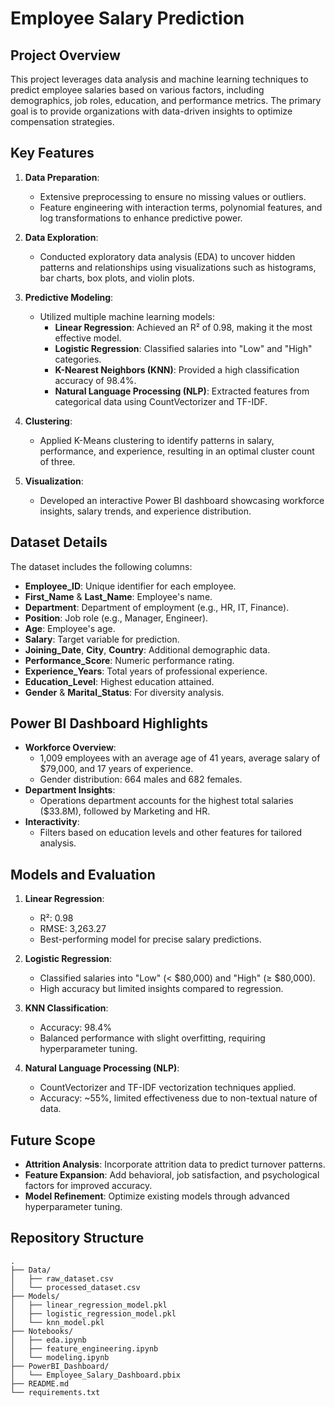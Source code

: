 # Employee Salary Prediction

## Project Overview

This project leverages data analysis and machine learning techniques to predict employee salaries based on various factors, including demographics, job roles, education, and performance metrics. The primary goal is to provide organizations with data-driven insights to optimize compensation strategies.

## Key Features

1. **Data Preparation**:
   - Extensive preprocessing to ensure no missing values or outliers.
   - Feature engineering with interaction terms, polynomial features, and log transformations to enhance predictive power.

2. **Data Exploration**:
   - Conducted exploratory data analysis (EDA) to uncover hidden patterns and relationships using visualizations such as histograms, bar charts, box plots, and violin plots.

3. **Predictive Modeling**:
   - Utilized multiple machine learning models:
     - **Linear Regression**: Achieved an R² of 0.98, making it the most effective model.
     - **Logistic Regression**: Classified salaries into "Low" and "High" categories.
     - **K-Nearest Neighbors (KNN)**: Provided a high classification accuracy of 98.4%.
     - **Natural Language Processing (NLP)**: Extracted features from categorical data using CountVectorizer and TF-IDF.

4. **Clustering**:
   - Applied K-Means clustering to identify patterns in salary, performance, and experience, resulting in an optimal cluster count of three.

5. **Visualization**:
   - Developed an interactive Power BI dashboard showcasing workforce insights, salary trends, and experience distribution.

## Dataset Details

The dataset includes the following columns:
- **Employee_ID**: Unique identifier for each employee.
- **First_Name** & **Last_Name**: Employee's name.
- **Department**: Department of employment (e.g., HR, IT, Finance).
- **Position**: Job role (e.g., Manager, Engineer).
- **Age**: Employee's age.
- **Salary**: Target variable for prediction.
- **Joining_Date**, **City**, **Country**: Additional demographic data.
- **Performance_Score**: Numeric performance rating.
- **Experience_Years**: Total years of professional experience.
- **Education_Level**: Highest education attained.
- **Gender** & **Marital_Status**: For diversity analysis.

## Power BI Dashboard Highlights

- **Workforce Overview**:
  - 1,009 employees with an average age of 41 years, average salary of $79,000, and 17 years of experience.
  - Gender distribution: 664 males and 682 females.
- **Department Insights**:
  - Operations department accounts for the highest total salaries ($33.8M), followed by Marketing and HR.
- **Interactivity**:
  - Filters based on education levels and other features for tailored analysis.

## Models and Evaluation

1. **Linear Regression**:
   - R²: 0.98
   - RMSE: 3,263.27
   - Best-performing model for precise salary predictions.

2. **Logistic Regression**:
   - Classified salaries into "Low" (< $80,000) and "High" (≥ $80,000).
   - High accuracy but limited insights compared to regression.

3. **KNN Classification**:
   - Accuracy: 98.4%
   - Balanced performance with slight overfitting, requiring hyperparameter tuning.

4. **Natural Language Processing (NLP)**:
   - CountVectorizer and TF-IDF vectorization techniques applied.
   - Accuracy: ~55%, limited effectiveness due to non-textual nature of data.

## Future Scope

- **Attrition Analysis**: Incorporate attrition data to predict turnover patterns.
- **Feature Expansion**: Add behavioral, job satisfaction, and psychological factors for improved accuracy.
- **Model Refinement**: Optimize existing models through advanced hyperparameter tuning.

## Repository Structure

```plaintext
.
├── Data/
│   ├── raw_dataset.csv
│   └── processed_dataset.csv
├── Models/
│   ├── linear_regression_model.pkl
│   ├── logistic_regression_model.pkl
│   └── knn_model.pkl
├── Notebooks/
│   ├── eda.ipynb
│   ├── feature_engineering.ipynb
│   └── modeling.ipynb
├── PowerBI_Dashboard/
│   └── Employee_Salary_Dashboard.pbix
├── README.md
└── requirements.txt              


